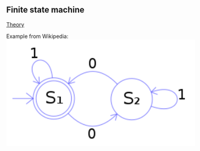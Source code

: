 ## Finite state machine

<a href="https://en.wikipedia.org/wiki/Finite-state_machine" target="_blank">Theory</a>

Example from Wikipedia:
<img src="https://github.com/TomaszSowa/finite-state-machine/blob/master/src/main/resources/fromwiki.png" width="500px">

